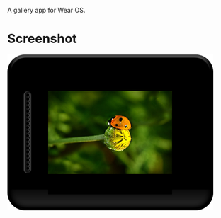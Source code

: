 A gallery app for Wear OS. 


# Screenshot
![Screenshot](https://raw.githubusercontent.com/dotlineer/android-wearos-gallery/master/docs/screenshot.png)